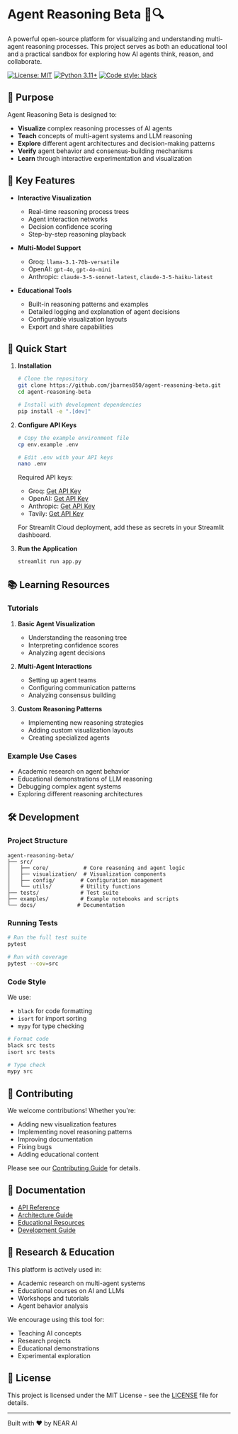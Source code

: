 # Agent Reasoning Beta 🤖🔍

A powerful open-source platform for visualizing and understanding multi-agent reasoning processes. This project serves as both an educational tool and a practical sandbox for exploring how AI agents think, reason, and collaborate.

[![License: MIT](https://img.shields.io/badge/License-MIT-yellow.svg)](https://opensource.org/licenses/MIT)
[![Python 3.11+](https://img.shields.io/badge/python-3.11+-blue.svg)](https://www.python.org/downloads/)
[![Code style: black](https://img.shields.io/badge/code%20style-black-000000.svg)](https://github.com/psf/black)

## 🎯 Purpose

Agent Reasoning Beta is designed to:
- **Visualize** complex reasoning processes of AI agents
- **Teach** concepts of multi-agent systems and LLM reasoning
- **Explore** different agent architectures and decision-making patterns
- **Verify** agent behavior and consensus-building mechanisms
- **Learn** through interactive experimentation and visualization

## 🌟 Key Features

- **Interactive Visualization**
  - Real-time reasoning process trees
  - Agent interaction networks
  - Decision confidence scoring
  - Step-by-step reasoning playback

- **Multi-Model Support**
  - Groq: `llama-3.1-70b-versatile`
  - OpenAI: `gpt-4o`, `gpt-4o-mini`
  - Anthropic: `claude-3-5-sonnet-latest`, `claude-3-5-haiku-latest`

- **Educational Tools**
  - Built-in reasoning patterns and examples
  - Detailed logging and explanation of agent decisions
  - Configurable visualization layouts
  - Export and share capabilities

## 🚀 Quick Start

1. **Installation**
   ```bash
   # Clone the repository
   git clone https://github.com/jbarnes850/agent-reasoning-beta.git
   cd agent-reasoning-beta

   # Install with development dependencies
   pip install -e ".[dev]"
   ```

2. **Configure API Keys**
   ```bash
   # Copy the example environment file
   cp env.example .env

   # Edit .env with your API keys
   nano .env
   ```

   Required API keys:
   - Groq: [Get API Key](https://console.groq.com)
   - OpenAI: [Get API Key](https://platform.openai.com/api-keys)
   - Anthropic: [Get API Key](https://console.anthropic.com/account/keys)
   - Tavily: [Get API Key](https://tavily.com/#api-keys)

   For Streamlit Cloud deployment, add these as secrets in your Streamlit dashboard.

3. **Run the Application**
   ```bash
   streamlit run app.py
   ```

## 📚 Learning Resources

### Tutorials
1. **Basic Agent Visualization**
   - Understanding the reasoning tree
   - Interpreting confidence scores
   - Analyzing agent decisions

2. **Multi-Agent Interactions**
   - Setting up agent teams
   - Configuring communication patterns
   - Analyzing consensus building

3. **Custom Reasoning Patterns**
   - Implementing new reasoning strategies
   - Adding custom visualization layouts
   - Creating specialized agents

### Example Use Cases
- Academic research on agent behavior
- Educational demonstrations of LLM reasoning
- Debugging complex agent systems
- Exploring different reasoning architectures

## 🛠️ Development

### Project Structure
```
agent-reasoning-beta/
├── src/
│   ├── core/           # Core reasoning and agent logic
│   ├── visualization/  # Visualization components
│   ├── config/        # Configuration management
│   └── utils/         # Utility functions
├── tests/             # Test suite
├── examples/          # Example notebooks and scripts
└── docs/             # Documentation
```

### Running Tests
```bash
# Run the full test suite
pytest

# Run with coverage
pytest --cov=src
```

### Code Style
We use:
- `black` for code formatting
- `isort` for import sorting
- `mypy` for type checking

```bash
# Format code
black src tests
isort src tests

# Type check
mypy src
```

## 🤝 Contributing

We welcome contributions! Whether you're:
- Adding new visualization features
- Implementing novel reasoning patterns
- Improving documentation
- Fixing bugs
- Adding educational content

Please see our [Contributing Guide](CONTRIBUTING.md) for details.

## 📖 Documentation

- [API Reference](docs/api.md)
- [Architecture Guide](docs/architecture.md)
- [Educational Resources](docs/education.md)
- [Development Guide](docs/development.md)

## 🔬 Research & Education

This platform is actively used in:
- Academic research on multi-agent systems
- Educational courses on AI and LLMs
- Workshops and tutorials
- Agent behavior analysis

We encourage using this tool for:
- Teaching AI concepts
- Research projects
- Educational demonstrations
- Experimental exploration

## 📄 License

This project is licensed under the MIT License - see the [LICENSE](LICENSE) file for details.

---

Built with ❤️ by NEAR AI

